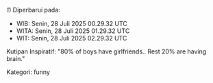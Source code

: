 ⏰ Diperbarui pada:
- WIB: Senin, 28 Juli 2025 00.29.32 UTC
- WITA: Senin, 28 Juli 2025 01.29.32 UTC
- WIT: Senin, 28 Juli 2025 02.29.32 UTC

Kutipan Inspiratif:
"80% of boys have girlfriends.. Rest 20% are having brain."


Kategori: funny

